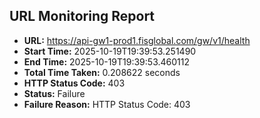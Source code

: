 ## URL Monitoring Report

- **URL:** https://api-gw1-prod1.fisglobal.com/gw/v1/health
- **Start Time:** 2025-10-19T19:39:53.251490
- **End Time:** 2025-10-19T19:39:53.460112
- **Total Time Taken:** 0.208622 seconds
- **HTTP Status Code:** 403
- **Status:** Failure
- **Failure Reason:** HTTP Status Code: 403
